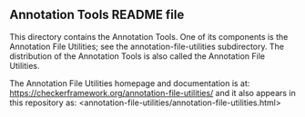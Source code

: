 Annotation Tools README file
----------------------------

This directory contains the Annotation Tools.
One of its components is the Annotation File Utilities;
see the annotation-file-utilities subdirectory.
The distribution of the Annotation Tools is also called the Annotation File Utilities.

The Annotation File Utilities homepage and documentation is at:
  https://checkerframework.org/annotation-file-utilities/
and it also appears in this repository as:
  <annotation-file-utilities/annotation-file-utilities.html>
